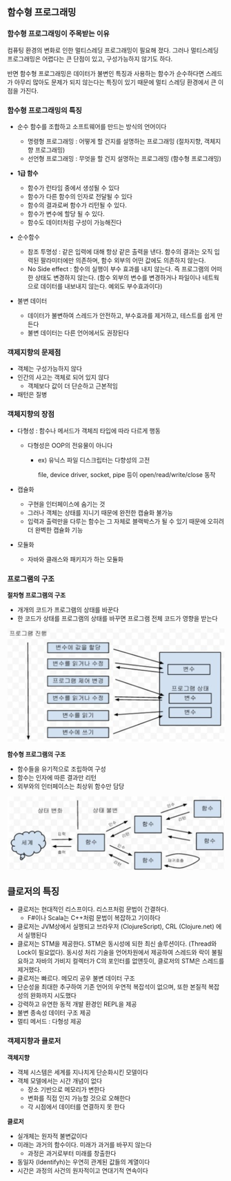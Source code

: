 ## 함수형 프로그래밍

### 함수형 프로그래밍이 주목받는 이유

컴퓨팅 환경의 변화로 인한 멀티스레딩 프로그래밍이 필요해 졌다. 그러나 멀티스레딩 프로그래밍은 어렵다는 큰 단점이 있고, 구성가능하지 않기도 하다.

반면 함수형 프로그래밍은 데이터가 불변인 특징과 사용하는 함수가 순수하다면 스레드가 아무리 많아도 문제가 되지 않는다는 특징이 있기 때문에 멀티 스레딩 환경에서 큰 이점을 가진다.



### 함수형 프로그래밍의 특징

- 순수 함수를 조합하고 소프트웨어를 만드는 방식의 언어이다
  - 명령형 프로그래밍 : 어떻게 할 건지를 설명하는 프로그래밍 (절차지향, 객체지향 프로그래밍)
  - 선언형 프로그래밍 : 무엇을 할 건지 설명하는 프로그래밍 (함수형 프로그래밍)

- **1급 함수**
  - 함수가 런타임 중에서 생성될 수 있다
  - 함수가 다른 함수의 인자로 전달될 수 있다
  - 함수의 결과로써 함수가 리턴될 수 있다.
  - 함수가 변수에 할당 될 수 있다.
  - 함수도 데이터처럼 구성이 가능해진다
- 순수함수
  - 참조 투명성 : 같은 입력에 대해 항상 같은 출력을 낸다. 함수의 결과는 오직 입력된 팔라미터에만 의존하며, 함수 외부의 어떤 값에도 의존하지 않는다.
  - No Side effect : 함수의 실행이 부수 효과를 내지 않는다. 즉 프로그램의 어떠한 상태도 변경하지 않는다. (함수 외부의 변수를 변경하거나 파일이나 네트웍으로 데이터를 내보내지 않는다. 예외도 부수효과이다)
- 불변 데이터
  - 데이터가 불변하여 스레드가 안전하고, 부수효과를 제거하고, 테스트를 쉽게 만든다
  - 불변 데이터는 다른 언어에서도 권장된다



### 객제지향의 문제점

- 객체는 구성가능하지 않다
- 인간의 사고는 객체로 되어 있지 않다
  - 객체보다 값이 더 단순하고 근본적임
- 패턴은 질병

### 객체지향의 장점

- 다형성 : 함수나 메서드가 객체즤 타입에 따라 다르게 행동

  - 다형성은 OOP의 전유물이 아니다

    - ex) 유닉스 파일 디스크립터는 다향성의 고전

      file, device driver, socket, pipe 등이 open/read/write/close 동작

- 캡슐화

  - 구현을 인터페이스에 숨기는 것
  - 그러나 객체는 상태를 지니기 때문에 완전한 캡슐화 불가능
  - 입력과 출력만을 다루는 함수는 그 자체로 블랙박스가 될 수 있기 때문에 오히려 더 완벽한 캡슐화 기능

- 모듈화

  - 자바와 클래스와 패키지가 하는 모듈화

### 프로그램의 구조

**절차형 프로그램의 구조**

- 개개의 코드가 프로그램의 상태를 바꾼다
- 한 코드가 상태를 프로그램의 상태를 바꾸면 프로그램 전체 코드가 영향을 받는다

![절차형 프로그래밍](./images/01_1.png)

**함수형 프로그램의 구조**

- 함수들을 유기적으로 조립하여 구성
- 함수는 인자에 따른 결과만 리턴
- 외부와의 인터페이스는 최상위 함수만 담당

![함수형 프로그래밍](./images/01_2.png)





## 클로저의 특징

- 클로저는 현대적인 리스프이다. 리스프처럼 문법이 간결하다.
  - F#이나 Scala는 C++처럼 문법이 복잡하고 기이하다
- 클로저는 JVM상에서 실행되고 브라우저 (ClojureScript), CRL (Clojure.net) 에서 실행된다
- 클로저는 STM을 제공한다. STM은 동시성에 되한 최신 솔루션이다. (Thread와 Lock이 필요없다). 동시성 처리 기술을 언어차원에서 제공하여 스레드와 락이 불필요하고 자바의 가비지 컬렉터가 C의 포인터를 없앤듯이, 클로저의 STM은 스레드를 제거했다.
- 클로저는 빠르다. 메모리 공우 불변 데이터 구조
- 단순성을 최대한 추구하여 기존 언어의 우연적 복잡석이 없으며, 또한 본질적 복잡성의 완화까지 시도했다
- 강력하고 유연한 동적 개발 환경인 REPL을 제공
- 불변 종속성 데이터 구조 제공
- 멀티 메서드 : 다형성 제공



### 객제지향과 클로저

**객체지향**

- 객체 시스템은 세계를 지나치게 단순화시킨 모델이다
- 객체 모델에서는 시간 개념이 없다
  - 장소 기반으로 메모리가 변한다
  - 변화를 직접 인지 가능할 것으로 오해한다
  - 각 시점에서 데이터를 연결하지 못 한다

**클로저**

- 실개체는 원자적 불변값이다
- 미래는 과거의 함수이다. 미래가 과거를 바꾸지 않는다
  - 과정은 과거로부터 미래를 창출한다
- 동일자 (Identifyh)는 우연히 관계된 값들의 계열이다
- 시간은 과정의 사건의 원자적이고 연대기적 연속이다
